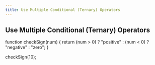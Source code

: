 ```yaml
---
title: Use Multiple Conditional (Ternary) Operators
---
```

## Use Multiple Conditional (Ternary) Operators

 function checkSign(num) {
    return (num > 0) ? "positive" : (num < 0) ? "negative" : "zero";
}

checkSign(10);
